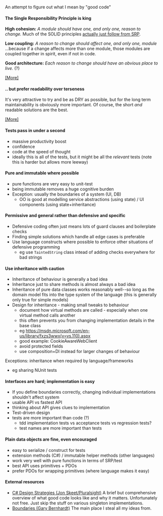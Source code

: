 An attempt to figure out what I mean by "good code"

#### The Single Responsibility Principle is king

**High cohesion:** *A module should have one, and only one, reason to change.*
Much of the SOLID principles [actually just follow from SRP](solid-vs-srp.md).

**Low coupling:** *A reason to change should affect one, and only one, module*
...because if a change affects more than one module, those modules are coupled together in spirit, even if not in code.

**Good architecture:** *Each reason to change should have an obvious place to live.* (?)

[[More]](srp.md)

#### .. but prefer readability over terseness

It's very attractive to try and be as DRY as possible, but for the long term maintainability is obviously more important. 
Of course, the short *and* readable solutions are the best.

[[More]](readability.md)

#### Tests pass in under a second
- massive productivity boost
- confidence
- code at the speed of thought
- ideally this is all of the tests, but it might be all the *relevant* tests (note this is harder but allows more leeway)

#### Pure and immutable where possible
- pure functions are very easy to unit-test
- being immutable removes a huge cognitive burden
- Exception: usually the boundaries of a system (UI, DB)
  - OO is good at modelling service abstractions (using state) / UI components (using state+inheritance)

#### Permissive and general rather than defensive and specific
- Defensive coding often just means lots of guard clauses and boilerplate checks
- Finding simple solutions which handle all edge cases is preferable
- Use language constructs where possible to enforce other situations of defensive programming
  - eg use `TaintedString` class intead of adding checks everywhere for bad strings

#### Use inheritance with caution
- Inheritance of behaviour is generally a bad idea
- Inheritance just to share methods is almost always a bad idea
- Inheritance of pure data classes works reasonably well--so long as the domain model fits into the type
system of the language (this is generally only true for simple models)
- Design for inheritance - making small tweaks to behaviour
  - document how virtual methods are called - especially when one virtual method calls another
  - this often prevents you from changing implementation details in the base class
  - eg https://msdn.microsoft.com/en-us/library/fxzs3wwx(v=vs.110).aspx
  - good example: CookieAwareWebClient
  - avoid protected fields
  - use composition+DI instead for larger changes of behaviour

Exceptions: inheritance when required by language/frameworks
- eg sharing NUnit tests

#### Interfaces are hard; implementation is easy
- If you define boundaries correctly, changing individual implementations shouldn't affect system
- usable API vs fastest API
- thinking about API gives clues to implementation
- Test-driven design
- tests are more important than code (?)
  - tdd implementation tests vs acceptance tests vs regression tests?
  - test names are more important than tests

#### Plain data objects are fine, even encouraged
- easy to serialize / construct for tests
- extension methods (C#) / immutable helper methods (other languages)
- work very well with pure functions in terms of SRP/test
- best API uses primitives + PDOs
- prefer PDOs for wrapping primitives (where language makes it easy)

#### External resources
- [C# Design Strategies (Jon Skeet/Pluralsight)](http://www.pluralsight.com/courses/csharp-design-strategies) A brief but comprehensive overview of what good code looks like and why it matters. Unfortunately not free. Just skip the stuff on various singleton implementations.
- [Boundaries (Gary Bernhardt)](https://www.youtube.com/watch?v=yTkzNHF6rMs) The main place I steal all my ideas from.

